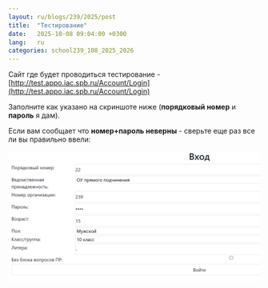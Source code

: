 ```yaml
---
layout: ru/blogs/239/2025/post
title:  "Тестирование"
date:   2025-10-08 09:04:00 +0300
lang:   ru
categories: school239_108_2025_2026
---
```


Сайт где будет проводиться тестирование - [http://test.appo.iac.spb.ru/Account/Login](http://test.appo.iac.spb.ru/Account/Login)

Заполните как указано на скриншоте ниже (**порядковый номер** и **пароль** я дам).

Если вам сообщает что **номер+пароль неверны** - сверьте еще раз все ли вы правильно ввели:

![How to start test](/static/2024/10/narkotest.png)
